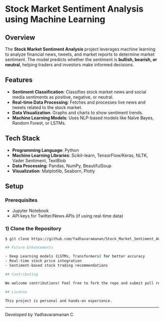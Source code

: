 # Stock Market Sentiment Analysis using Machine Learning

## Overview

The **Stock Market Sentiment Analysis** project leverages machine learning to analyze financial news, tweets, and market reports to determine market sentiment. The model predicts whether the sentiment is **bullish, bearish, or neutral**, helping traders and investors make informed decisions.

## Features

- **Sentiment Classification**: Classifies stock market news and social media sentiments as positive, negative, or neutral.
- **Real-time Data Processing**: Fetches and processes live news and tweets related to the stock market.
- **Data Visualization**: Graphs and charts to show sentiment trends.
- **Machine Learning Models**: Uses NLP-based models like Naïve Bayes, Random Forest, or LSTMs.

## Tech Stack

- **Programming Language**: Python
- **Machine Learning Libraries**: Scikit-learn, TensorFlow/Keras, NLTK, Vader Sentiment, TextBlob
- **Data Processing**: Pandas, NumPy, BeautifulSoup
- **Visualization**: Matplotlib, Seaborn, Plotly

##  Setup

### Prerequisites

- Jupyter Notebook 
- API keys for Twitter/News APIs (if using real-time data)

### 1) Clone the Repository

```sh
$ git clone https://github.com/Yadhavaramanan/Stock_Market_Sentiment_Analysis.git

## Future Enhancements

- Deep Learning models (LSTMs, Transformers) for better accuracy
- Real-time stock price integration
- Sentiment-based stock trading recommendations

## Contributing

We welcome contributions! Feel free to fork the repo and submit pull requests.

## License

This project is personal and hands-on experience.

```
---

Developed by Yadhavaramanan C

